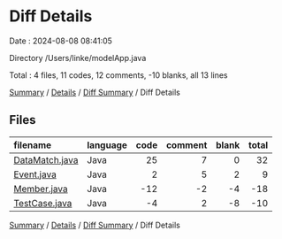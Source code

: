 # Diff Details

Date : 2024-08-08 08:41:05

Directory /Users/linke/modelApp.java

Total : 4 files,  11 codes, 12 comments, -10 blanks, all 13 lines

[Summary](results.md) / [Details](details.md) / [Diff Summary](diff.md) / Diff Details

## Files
| filename | language | code | comment | blank | total |
| :--- | :--- | ---: | ---: | ---: | ---: |
| [DataMatch.java](/DataMatch.java) | Java | 25 | 7 | 0 | 32 |
| [Event.java](/Event.java) | Java | 2 | 5 | 2 | 9 |
| [Member.java](/Member.java) | Java | -12 | -2 | -4 | -18 |
| [TestCase.java](/TestCase.java) | Java | -4 | 2 | -8 | -10 |

[Summary](results.md) / [Details](details.md) / [Diff Summary](diff.md) / Diff Details